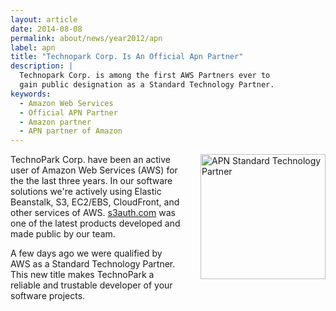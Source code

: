 ```yaml
---
layout: article
date: 2014-08-08
permalink: about/news/year2012/apn
label: apn
title: "Technopark Corp. Is An Official Apn Partner"
description: |
  Technopark Corp. is among the first AWS Partners ever to
  gain public designation as a Standard Technology Partner.
keywords:
  - Amazon Web Services
  - Official APN Partner
  - Amazon partner
  - APN partner of Amazon
---
```


<a href="http://www.tpc2.com">
            <img src="data:image/png;base64,${base64:/about/news/year2012/aws-logo.png}" alt="APN Standard Technology Partner" style="float:right; margin-left: 2em; margin-bottom: 2em; width: 200px;"/>
        </a>

TechnoPark Corp. have been an active user of Amazon Web Services (AWS) for the the last three years. 
In our software solutions we're actively using Elastic Beanstalk, S3, EC2/EBS, CloudFront, and other 
services of AWS. [s3auth.com](http://www.s3auth.com/) was one of the latest products developed and 
made public by our team.

A few days ago we were qualified by AWS as a Standard Technology Partner. This new title makes 
TechnoPark a reliable and trustable developer of your software projects.
